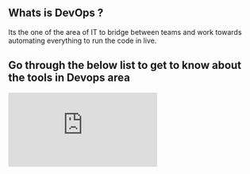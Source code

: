 ## Whats is DevOps ?

Its the one of the area of IT to bridge between teams and work towards automating everything to run the code in live.

## Go through the below list to get to know about the tools in Devops area
<iframe src='https://digital.ai/periodic-table-of-devops-tools' style='border:0px #FFFFFF none;' name='Periodic Table of DevOps Tools'></iframe>
